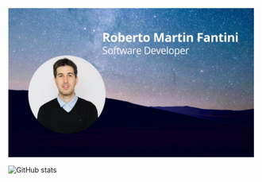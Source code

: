 <img src="https://github.com/martinfantini/martinfantini/blob/main/Images/PresntationCard.jpg" width="495" height="300">


![GitHub stats](https://github-readme-stats.vercel.app/api?username=martinfantini&show_icons=true&hide_border=true)
